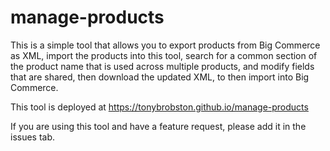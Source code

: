 # manage-products

This is a simple tool that allows you to export products from Big Commerce as XML, import the products into this tool, search for a common section of the product name that is used across multiple products, and modify fields that are shared, then download the updated XML, to then import into Big Commerce.  

This tool is deployed at https://tonybrobston.github.io/manage-products

If you are using this tool and have a feature request, please add it in the issues tab.
